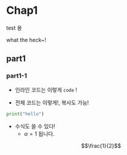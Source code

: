 # Chap1


test 용

<!--more-->

what the heck~!

## part1
### part1-1


- 인라인 코드는 이렇게 `code` !

- 전체 코드는 이렇게!, 복사도 가능!

```python
print("hello")
```

- 수식도 쓸 수 있다!
  - $\alpha=1$ 됩니다.

$$\frac{1}{2}$$

